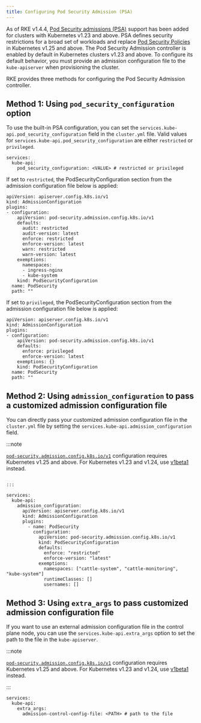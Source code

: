 ```yaml
---
title: Configuring Pod Security Admission (PSA)
---
```


As of RKE v1.4.4, [Pod Security admissions (PSA)](https://kubernetes.io/docs/concepts/security/pod-security-admission/) support has been added for clusters with Kubernetes v1.23 and above. PSA defines security restrictions for a broad set of workloads and replace [Pod Security Policies](https://kubernetes.io/docs/concepts/security/pod-security-policy/) in Kubernetes v1.25 and above. The Pod Security Admission controller is enabled by default in Kubernetes clusters v1.23 and above. To configure its default behavior, you must provide an admission configuration file to the `kube-apiserver` when provisioning the cluster.

RKE provides three methods for configuring the Pod Security Admission controller.

## Method 1: Using `pod_security_configuration` option

To use the built-in PSA configuration, you can set the `services.kube-api.pod_security_configuration` field in the `cluster.yml` file. Valid values for `services.kube-api.pod_security_configuration` are either `restricted` or `privileged`.

```
services:
  kube-api:
    pod_security_configuration: <VALUE> # restricted or privileged
```

If set to `restricted`, the PodSecurityConfiguration section from the admission configuration file below is applied:

```
apiVersion: apiserver.config.k8s.io/v1
kind: AdmissionConfiguration
plugins:
- configuration:
    apiVersion: pod-security.admission.config.k8s.io/v1
    defaults:
      audit: restricted
      audit-version: latest
      enforce: restricted
      enforce-version: latest
      warn: restricted
      warn-version: latest
    exemptions:
      namespaces:
      - ingress-nginx
      - kube-system
    kind: PodSecurityConfiguration
  name: PodSecurity
  path: ""
```

If set to `privileged`, the PodSecurityConfiguration section from the admission configuration file below is applied:

```
apiVersion: apiserver.config.k8s.io/v1
kind: AdmissionConfiguration
plugins:
- configuration:
    apiVersion: pod-security.admission.config.k8s.io/v1
    defaults:
      enforce: privileged
      enforce-version: latest
    exemptions: {}
    kind: PodSecurityConfiguration
  name: PodSecurity
  path: ""
```

## Method 2: Using `admission_configuration` to pass a customized admission configuration file

You can directly pass your customized admission configuration file in the `cluster.yml` file by setting the `services.kube-api.admission_configuration` field.

:::note

[`pod-security.admission.config.k8s.io/v1`](https://kubernetes.io/docs/tasks/configure-pod-container/enforce-standards-admission-controller/) configuration requires Kubernetes v1.25 and above. For Kubernetes v1.23 and v1.24, use [v1beta1](https://v1-24.docs.kubernetes.io/docs/tasks/configure-pod-container/enforce-standards-admission-controller/) instead.
```

:::

services:
  kube-api:
    admission_configuration:
      apiVersion: apiserver.config.k8s.io/v1
      kind: AdmissionConfiguration
      plugins:
        - name: PodSecurity
          configuration:
            apiVersion: pod-security.admission.config.k8s.io/v1
            kind: PodSecurityConfiguration
            defaults:
              enforce: "restricted"
              enforce-version: "latest"
            exemptions:
              namespaces: ["cattle-system", "cattle-monitoring", "kube-system"]
              runtimeClasses: []
              usernames: []
```

## Method 3:  Using `extra_args` to pass customized admission configuration file

If you want to use an external admission configuration file in the control plane node, you can use the `services.kube-api.extra_args` option to set the path to the file in the `kube-apiserver`.

:::note

[`pod-security.admission.config.k8s.io/v1`](https://kubernetes.io/docs/tasks/configure-pod-container/enforce-standards-admission-controller/) configuration requires Kubernetes v1.25 and above. For Kubernetes v1.23 and v1.24, use [v1beta1](https://v1-24.docs.kubernetes.io/docs/tasks/configure-pod-container/enforce-standards-admission-controller/) instead.

:::

```
services:
  kube-api:
    extra_args:
      admission-control-config-file: <PATH> # path to the file
```
